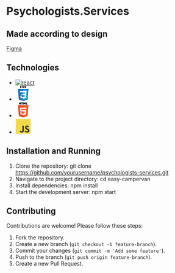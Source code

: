 <h1>Psychologists.Services</h1>

## Made according to design

[Figma](https://www.figma.com/design/fnMWH0eBB7NnoqdAiiKWsQ/Test?node-id=12-7969&t=UhAGRdQfpBMzdKnc-0)

## Technologies

 <ul align="left">
  <li><a href="https://nodejs.org/en" target="_blank" rel="noreferrer"> <img src="https://create-react-app.dev/img/logo.svg" alt="react" width="40" height="40"/> </a> </li>
  <li><a href="https://www.w3schools.com/css/" target="_blank" rel="noreferrer"> <img src="https://raw.githubusercontent.com/devicons/devicon/master/icons/css3/css3-original-wordmark.svg" alt="css3" width="40" height="40"/> </a> </li>
    <li><a href="https://www.w3.org/html/" target="_blank" rel="noreferrer"> <img src="https://raw.githubusercontent.com/devicons/devicon/master/icons/html5/html5-original-wordmark.svg" alt="html5" width="40" height="40"/> </a> </li>
      <li><a href="https://developer.mozilla.org/en-US/docs/Web/JavaScript" target="_blank" rel="noreferrer"> <img src="https://raw.githubusercontent.com/devicons/devicon/master/icons/javascript/javascript-original.svg" alt="javascript" width="40" height="40"/> </a></li> </ul>

## Installation and Running

1. Clone the repository: git clone
   https://github.com/yourusername/psychologists-services.git
2. Navigate to the project directory: cd easy-campervan
3. Install dependencies: npm install
4. Start the development server: npm start

## Contributing

Contributions are welcome! Please follow these steps:

1. Fork the repository.
2. Create a new branch (`git checkout -b feature-branch`).
3. Commit your changes (`git commit -m 'Add some feature'`).
4. Push to the branch (`git push origin feature-branch`).
5. Create a new Pull Request.
